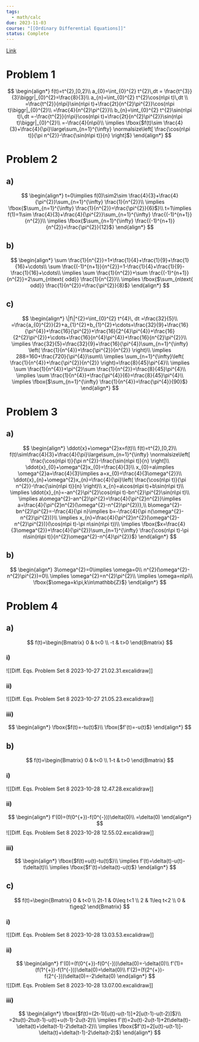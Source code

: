 ```yaml
---
tags:
  - math/calc
due: 2023-11-03
course: "[[Ordinary Differential Equations]]"
status: Complete
---
```

[Link](http://math.rwinters.com/E21c/homework/PS8-2023.pdf)
# Problem 1
$$
\begin{align*}
f(t)=t^{2},[0,2)\\
a_{0}=\int_{0}^{2} t^{2}\,dt = \frac{t^{3}}{3}\biggr|_{0}^{2}=\frac{8}{3}\\
a_{n}=\int_{0}^{2} t^{2}\cos(n\pi t)\,dt \\
=\frac{t^{2}}{n\pi}\sin(n\pi t)+\frac{2t}{n^{2}\pi^{2}}\cos(n\pi t)\biggr|_{0}^{2}\\
=\frac{4}{n^{2}\pi^{2}}\\
b_{n}=\int_{0}^{2} t^{2}\sin(n\pi t)\,dt =-\frac{t^{2}}{n\pi}\cos(n\pi t)+\frac{2t}{n^{2}\pi^{2}}\sin(n\pi t)\biggr|_{0}^{2}\\
=-\frac{4}{n\pi}\\
\implies \fbox{$f(t)\sim \frac{4}{3}+\frac{4}{\pi}\large\sum_{n=1}^{\infty} \normalsize\left[ \frac{\cos(n\pi t)}{\pi n^{2}}-\frac{\sin(n\pi t)}{n} \right]$}
\end{align*}
$$
# Problem 2
## a)
$$
\begin{align*}
t=0\implies f(0)\sim2\sim \frac{4}{3}+\frac{4}{\pi^{2}}\sum_{n=1}^{\infty} \frac{1}{n^{2}}\\
\implies \fbox{$\sum_{n=1}^{\infty} \frac{1}{n^{2}}=\frac{\pi^{2}}{6}$}\\
t=1\implies f(1)=1\sim \frac{4}{3}+\frac{4}{\pi^{2}}\sum_{n=1}^{\infty} \frac{(-1)^{n+1}}{n^{2}}\\
\implies \fbox{$\sum_{n=1}^{\infty} \frac{(-1)^{n+1}}{n^{2}}=\frac{\pi^{2}}{12}$}
\end{align*}
$$
## b)
$$
\begin{align*}
\sum \frac{1}{n^{2}}=1+\frac{1}{4}+\frac{1}{9}+\frac{1}{16}+\cdots\\
\sum \frac{(-1)^{n+1}}{n^{2}}=1-\frac{1}{4}+\frac{1}{9}-\frac{1}{16}+\cdots\\
\implies \sum \frac{1}{n^{2}}+\sum \frac{(-1)^{n+1}}{n^{2}}=2\sum_{n\text{ odd}} \frac{1}{n^{2}}\\
\implies \fbox{$\sum_{n\text{ odd}} \frac{1}{n^{2}}=\frac{\pi^{2}}{8}$}
\end{align*}
$$
## c)
$$
\begin{align*}
\|f\|^{2}=\int_{0}^{2} t^{4}\, dt =\frac{32}{5}\\
=\frac{a_{0}^{2}}{2}+a_{1}^{2}+b_{1}^{2}+\cdots=\frac{32}{9}+\frac{16}{\pi^{4}}+\frac{16}{\pi^{2}}+\frac{16}{2^{4}\pi^{4}}+\frac{16}{2^{2}\pi^{2}}+\cdots+\frac{16}{n^{4}\pi^{4}}+\frac{16}{n^{2}\pi^{2}}\\
\implies \frac{32}{5}=\frac{32}{9}+\frac{16}{\pi^{4}}\sum_{n=1}^{\infty} \left( \frac{1}{n^{4}}+\frac{\pi^{2}}{n^{2}} \right)\\
\implies 288=160+\frac{720}{\pi^{4}}\sum\\
\implies \sum_{n=1}^{\infty}\left( \frac{1}{n^{4}}+\frac{\pi^{2}}{n^{2}} \right)=\frac{8}{45}\pi^{4}\\
\implies \sum \frac{1}{n^{4}}+\pi^{2}\sum \frac{1}{n^{2}}=\frac{8}{45}\pi^{4}\\
\implies \sum \frac{1}{n^{4}}+\frac{\pi^{4}}{6}=\frac{8}{45}\pi^{4}\\
\implies \fbox{$\sum_{n=1}^{\infty} \frac{1}{n^{4}}=\frac{\pi^{4}}{90}$}
\end{align*}
$$
# Problem 3
## a)
$$
\begin{align*}
\ddot{x}+\omega^{2}x=f(t)\\
f(t)=t^{2},[0,2)\\
f(t)\sim\frac{4}{3}+\frac{4}{\pi}\large\sum_{n=1}^{\infty} \normalsize\left[ \frac{\cos(n\pi t)}{\pi n^{2}}-\frac{\sin(n\pi t)}{n} \right]\\
\ddot{x}_{0}+\omega^{2}x_{0}=\frac{4}{3}\\
x_{0}=a\implies \omega^{2}a=\frac{4}{3}\implies a=x_{0}=\frac{4}{3\omega^{2}}\\
\ddot{x}_{n}+\omega^{2}x_{n}=\frac{4}{\pi}\left( \frac{\cos(n\pi t)}{\pi n^{2}}-\frac{\sin(n\pi t)}{n} \right)\\
x_{n}=a\cos(n\pi t)+b\sin(n\pi t)\\
\implies \ddot{x}_{n}=-an^{2}\pi^{2}\cos(n\pi t)-bn^{2}\pi^{2}\sin(n\pi t)\\
\implies a\omega^{2}-an^{2}\pi^{2}=\frac{4}{\pi^{2}n^{2}}\implies a=\frac{4}{\pi^{2}n^{2}(\omega^{2}-n^{2}\pi^{2})},\\
b\omega^{2}-bn^{2}\pi^{2}=-\frac{4}{\pi n}\implies b=-\frac{4}{\pi n(\omega^{2}-n^{2}\pi^{2})}\\
\implies x_{n}=\frac{4}{\pi^{2}n^{2}(\omega^{2}-n^{2}\pi^{2})}(\cos(n\pi t)-\pi n\sin(n\pi t))\\
\implies \fbox{$x=\frac{4}{3\omega^{2}}+\frac{4}{\pi^{2}}\sum_{n=1}^{\infty} \frac{\cos(n\pi t)-\pi n\sin(n\pi t)}{n^{2}\omega^{2}-n^{4}\pi^{2}}$}
\end{align*}
$$
## b)
$$
\begin{align*}
3\omega^{2}=0\implies \omega=0\\
n^{2}(\omega^{2}-n^{2}\pi^{2})=0\\
\implies \omega^{2}=n^{2}\pi^{2}\\
\implies \omega=n\pi\\
\fbox{$\omega=k\pi,k\in\mathbb{Z}$}
\end{align*}
$$
# Problem 4
## a)
$$
f(t)=\begin{Bmatrix}
0 & t<0 \\
-t & t>0
\end{Bmatrix}
$$
### i)
![[Diff. Eqs. Problem Set 8 2023-10-27 21.02.31.excalidraw]]
### ii)
![[Diff. Eqs. Problem Set 8 2023-10-27 21.05.23.excalidraw]]
### iii)
$$
\begin{align*}
\fbox{$f(t)=-tu(t)$}\\
\fbox{$f'(t)=-u(t)$}
\end{align*}
$$
## b)
$$
f(t)=\begin{Bmatrix}
0 & t<0 \\
1-t & t>0
\end{Bmatrix}
$$
### i)
![[Diff. Eqs. Problem Set 8 2023-10-28 12.47.28.excalidraw]]
### ii)
$$
\begin{align*}
f'(0)=(f(0^{+})-f(0^{-}))\delta(0)\\
=\delta(0)
\end{align*}
$$
![[Diff. Eqs. Problem Set 8 2023-10-28 12.55.02.excalidraw]]
### iii)
$$
\begin{align*}
\fbox{$f(t)=u(t)-tu(t)$}\\
\implies f'(t)=\delta(t)-u(t)-t\delta(t)\\
\implies \fbox{$f'(t)=\delta(t)-u(t)$}
\end{align*}
$$
## c)
$$
f(t)=\begin{Bmatrix}
0 & t<0 \\
2t-1 & 0\leq t<1 \\
2 & 1\leq t<2 \\
0 & t\geq2
\end{Bmatrix}
$$
### i)
![[Diff. Eqs. Problem Set 8 2023-10-28 13.03.53.excalidraw]]
### ii)
$$
\begin{align*}
f'(0)=(f(0^{+})-f(0^{-}))\delta(0)=-\delta(0)\\
f'(1)=(f(1^{+})-f(1^{-}))\delta(0)=\delta(0)\\
f'(2)=(f(2^{+})-f(2^{-}))\delta(0)=-2\delta(0)
\end{align*}
$$
![[Diff. Eqs. Problem Set 8 2023-10-28 13.07.00.excalidraw]]
### iii)
$$
\begin{align*}
\fbox{$f(t)=(2t-1)[u(t)-u(t-1)]+2[u(t-1)-u(t-2)]$}\\
=2tu(t)-2tu(t-1)-u(t)+u(t-1)-2u(t-2)\\
\implies f'(t)=2u(t)-2u(t-1)+2t\delta(t)-\delta(t)+\delta(t-1)-2\delta(t-2)\\
\implies \fbox{$f'(t)=2[u(t)-u(t-1)]-\delta(t)+\delta(t-1)-2\delta(t-2)$}
\end{align*}
$$
